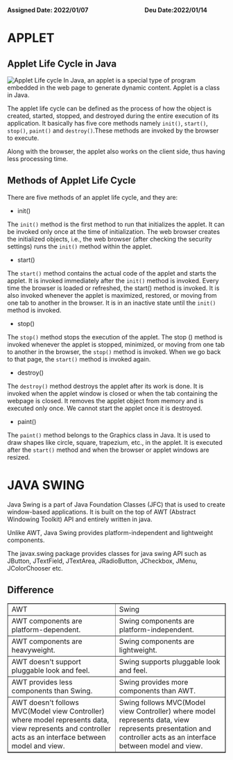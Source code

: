 **Assigned Date: 2022/01/07** &nbsp; &nbsp; &nbsp; &nbsp; &nbsp; &nbsp; &nbsp; &nbsp; &nbsp; &nbsp; &nbsp; &nbsp; &nbsp; &nbsp; &nbsp; &nbsp; 
**Deu Date:2022/01/14**

# APPLET
## Applet Life Cycle in Java
![Applet Life cycle](https://static.javatpoint.com/core/images/applet-life-cycle-in-java.png)
In Java, an applet is a special type of program embedded in the web page to generate dynamic content. Applet is a class in Java.

The applet life cycle can be defined as the process of how the object is created, started, stopped, and destroyed during the entire execution of its application. It basically has five core methods namely `init()`, `start()`, `stop()`, `paint()` and `destroy()`.These methods are invoked by the browser to execute.

Along with the browser, the applet also works on the client side, thus having less processing time.

## Methods of Applet Life Cycle
There are five methods of an applet life cycle, and they are:
- init()

The `init()` method is the first method to run that initializes the applet. It can be invoked only once at the time of initialization. The web browser creates the initialized objects, i.e., the web browser (after checking the security settings) runs the `init()` method within the applet.

- start()

The `start()` method contains the actual code of the applet and starts the applet. It is invoked immediately after the `init()` method is invoked. Every time the browser is loaded or refreshed, the start() method is invoked. It is also invoked whenever the applet is maximized, restored, or moving from one tab to another in the browser. It is in an inactive state until the `init()` method is invoked.

- stop()

The `stop()` method stops the execution of the applet. The stop () method is invoked whenever the applet is stopped, minimized, or moving from one tab to another in the browser, the `stop()` method is invoked. When we go back to that page, the `start()` method is invoked again.

- destroy()

The `destroy()` method destroys the applet after its work is done. It is invoked when the applet window is closed or when the tab containing the webpage is closed. It removes the applet object from memory and is executed only once. We cannot start the applet once it is destroyed.

- paint()

The `paint()` method belongs to the Graphics class in Java. It is used to draw shapes like circle, square, trapezium, etc., in the applet. It is executed after the `start()` method and when the browser or applet windows are resized.
 

# JAVA SWING 
Java Swing is a part of Java Foundation Classes (JFC) that is used to create window-based applications. It is built on the top of AWT (Abstract Windowing Toolkit) API and entirely written in java.

Unlike AWT, Java Swing provides platform-independent and lightweight components.

The javax.swing package provides classes for java swing API such as JButton, JTextField, JTextArea, JRadioButton, JCheckbox, JMenu, JColorChooser etc.

## Difference		  											
<table border = "1">
    <tr>
        <td>AWT</td>
        <td>Swing</td>
    </tr>
	<tr>
        <td>AWT components are platform-dependent.</td>
        <td>Swing components are platform-independent.</td>
    </tr>
    <tr>
        <td>AWT components are heavyweight.</td>
        <td>Swing components are lightweight.</td>
    </tr>
    <tr>
        <td>AWT doesn't support pluggable look and feel.</td>
        <td>Swing supports pluggable look and feel.</td>
    </tr>
    <tr>
        <td>AWT provides less components than Swing.</td>
        <td>Swing provides more components than AWT.</td>
    </tr>
    <tr>
        <td>AWT doesn't follows MVC(Model view Controller) where model represents data, view represents and controller acts as an interface between model and view.</td>
        <td>Swing follows MVC(Model view Controller) where model represents data, view represents presentation and controller acts as an interface between model and view.</td>
    </tr>
</table>

